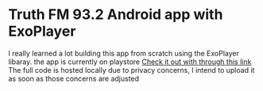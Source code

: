 # Truth FM 93.2 Android app with ExoPlayer
I really learned a lot building this app from scratch using the ExoPlayer libaray. 
the app is currently on playstore [Check it out with through this link](https://play.google.com/store/apps/details?id=com.truthfm.onlineradio&hl=ca)
The full code is hosted locally due to privacy concerns, I intend to upload it as soon as those concerns are adjusted
